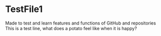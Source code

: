# TestFile1
Made to test and learn features and functions of GitHub and repositories
This is a test line, what does a potato feel like when it is happy?
